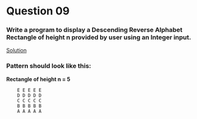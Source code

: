 # Question 09

### Write a program to display a Descending Reverse Alphabet Rectangle of height **n** provided by user using an Integer input.

[Solution](/techgig/pattern_9/desc_rev_alpha.java)

### Pattern should look like this:

**Rectangle of height n = 5**
```
    E E E E E
    D D D D D
    C C C C C
    B B B B B
    A A A A A
```